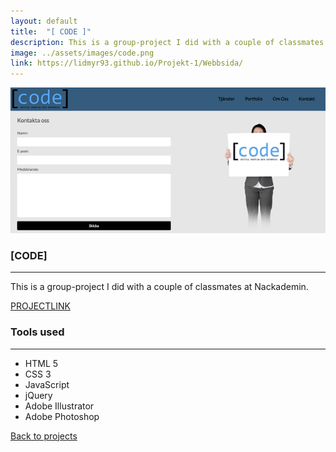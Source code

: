 ```yaml
---
layout: default
title:  "[ CODE ]"
description: This is a group-project I did with a couple of classmates at Nackademin.
image: ../assets/images/code.png
link: https://lidmyr93.github.io/Projekt-1/Webbsida/
---
```


<section>
<img src="/assets/images/code.png" class="project-big-pic">
</section>
<section class="project-half">
<section class="project">
  <h1 class="project-big-h1">[CODE]</h1>
  <hr class="green-hr">
<p>This is a group-project I did with a couple of classmates at Nackademin.</p>
 <div class="project-info-trunc">
  <div class="mob-desc"></div>
  <div class="mob-link"><a href="https://lidmyr93.github.io/Projekt-1/Webbsida/" class="big-project-link project-link" target="_blank">PROJECTLINK</a></div>
  </div>
</section>
<section class="project">
<h1 class="project-big-h1">Tools used</h1>
<hr class="green-hr">
<ul>
<li>HTML 5</li>
<li>CSS 3</li>
<li>JavaScript</li>
<li>jQuery</li>
<li>Adobe Illustrator</li>
<li>Adobe Photoshop</li>
</ul>
</section>
</section>
<div class="center">
<div class="spacer"></div>
<a href="/work" class="back-to"><i class="fas fa-angle-left"></i><i class="fas fa-angle-left"></i> Back to projects</a>
</div>
